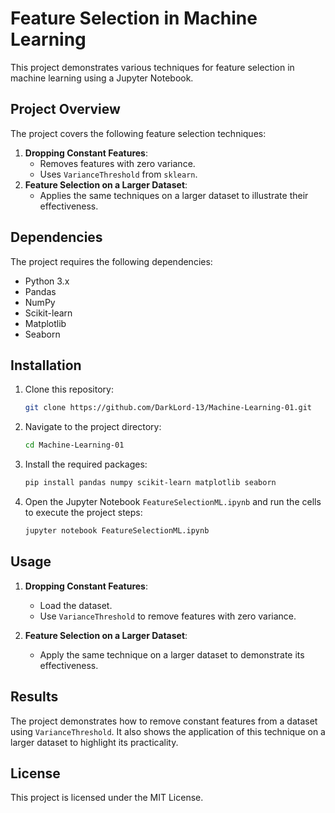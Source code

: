 # Feature Selection in Machine Learning

This project demonstrates various techniques for feature selection in machine learning using a Jupyter Notebook.

## Project Overview

The project covers the following feature selection techniques:
1. **Dropping Constant Features**:
    - Removes features with zero variance.
    - Uses `VarianceThreshold` from `sklearn`.
2. **Feature Selection on a Larger Dataset**:
    - Applies the same techniques on a larger dataset to illustrate their effectiveness.

## Dependencies

The project requires the following dependencies:
- Python 3.x
- Pandas
- NumPy
- Scikit-learn
- Matplotlib
- Seaborn

## Installation

1. Clone this repository:
    ```sh
    git clone https://github.com/DarkLord-13/Machine-Learning-01.git
    ```

2. Navigate to the project directory:
    ```sh
    cd Machine-Learning-01
    ```

3. Install the required packages:
    ```sh
    pip install pandas numpy scikit-learn matplotlib seaborn
    ```

4. Open the Jupyter Notebook `FeatureSelectionML.ipynb` and run the cells to execute the project steps:
    ```sh
    jupyter notebook FeatureSelectionML.ipynb
    ```

## Usage

1. **Dropping Constant Features**:
    - Load the dataset.
    - Use `VarianceThreshold` to remove features with zero variance.

2. **Feature Selection on a Larger Dataset**:
    - Apply the same technique on a larger dataset to demonstrate its effectiveness.

## Results

The project demonstrates how to remove constant features from a dataset using `VarianceThreshold`. It also shows the application of this technique on a larger dataset to highlight its practicality.

## License

This project is licensed under the MIT License.
